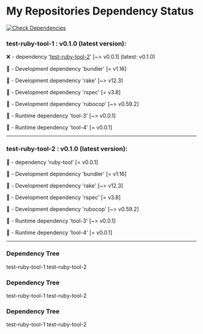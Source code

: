 # My Repositories Dependency Status

[![Check Dependencies](https://github.com/rumannotkazi/rkazi-actions/actions/workflows/check-dependencies-old.yml/badge.svg)](https://github.com/rumannotkazi/rkazi-actions/actions/workflows/check-dependencies-old.yml)
### test-ruby-tool-1 : v0.1.0 (latest version): 

❌ -  dependency '[test-ruby-tool-2](https://github.com/rumannotkazi/test-ruby-tool-2)' [~> v0.0.1] (latest: v0.1.0)

🔵 - Development dependency 'bundler' [= v1.16]

🔵 - Development dependency 'rake' [~> v12.3]

🔵 - Development dependency 'rspec' [= v3.8]

🔵 - Development dependency 'rubocop' [~> v0.59.2]

🔵 - Runtime dependency 'tool-3' [~> v0.0.1]

🔵 - Runtime dependency 'tool-4' [= v0.0.1]

--------------------------------------------

### test-ruby-tool-2 : v0.1.0 (latest version): 

🔵 -  dependency 'ruby-tool' [= v0.0.1]

🔵 - Development dependency 'bundler' [= v1.16]

🔵 - Development dependency 'rake' [~> v12.3]

🔵 - Development dependency 'rspec' [= v3.8]

🔵 - Development dependency 'rubocop' [~> v0.59.2]

🔵 - Runtime dependency 'tool-3' [~> v0.0.1]

🔵 - Runtime dependency 'tool-4' [= v0.0.1]

--------------------------------------------
### Dependency Tree 

test-ruby-tool-1 
test-ruby-tool-2 
### Dependency Tree 

test-ruby-tool-1 
test-ruby-tool-2 
### Dependency Tree 

test-ruby-tool-1 
test-ruby-tool-2 
